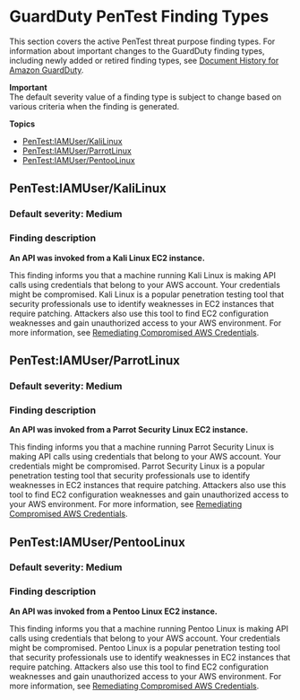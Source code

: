 # GuardDuty PenTest Finding Types<a name="guardduty_pentest"></a>

This section covers the active PenTest threat purpose finding types\. For information about important changes to the GuardDuty finding types, including newly added or retired finding types, see [Document History for Amazon GuardDuty](doc-history.md)\. 

**Important**  
The default severity value of a finding type is subject to change based on various criteria when the finding is generated\.

**Topics**
+ [PenTest:IAMUser/KaliLinux](#pentest1)
+ [PenTest:IAMUser/ParrotLinux](#pentest2)
+ [PenTest:IAMUser/PentooLinux](#pentest3)

## PenTest:IAMUser/KaliLinux<a name="pentest1"></a>

### Default severity: Medium<a name="pentest1_severity"></a>

### Finding description<a name="pentest1_description"></a>

**An API was invoked from a Kali Linux EC2 instance\.**

This finding informs you that a machine running Kali Linux is making API calls using credentials that belong to your AWS account\. Your credentials might be compromised\. Kali Linux is a popular penetration testing tool that security professionals use to identify weaknesses in EC2 instances that require patching\. Attackers also use this tool to find EC2 configuration weaknesses and gain unauthorized access to your AWS environment\. For more information, see [Remediating Compromised AWS Credentials](guardduty_remediate.md#compromised-creds)\.

## PenTest:IAMUser/ParrotLinux<a name="pentest2"></a>

### Default severity: Medium<a name="pentest2_severity"></a>

### Finding description<a name="pentest2_description"></a>

**An API was invoked from a Parrot Security Linux EC2 instance\.**

This finding informs you that a machine running Parrot Security Linux is making API calls using credentials that belong to your AWS account\. Your credentials might be compromised\. Parrot Security Linux is a popular penetration testing tool that security professionals use to identify weaknesses in EC2 instances that require patching\. Attackers also use this tool to find EC2 configuration weaknesses and gain unauthorized access to your AWS environment\. For more information, see [Remediating Compromised AWS Credentials](guardduty_remediate.md#compromised-creds)\.

## PenTest:IAMUser/PentooLinux<a name="pentest3"></a>

### Default severity: Medium<a name="pentest3_severity"></a>

### Finding description<a name="pentest3_description"></a>

**An API was invoked from a Pentoo Linux EC2 instance\.**

This finding informs you that a machine running Pentoo Linux is making API calls using credentials that belong to your AWS account\. Your credentials might be compromised\. Pentoo Linux is a popular penetration testing tool that security professionals use to identify weaknesses in EC2 instances that require patching\. Attackers also use this tool to find EC2 configuration weaknesses and gain unauthorized access to your AWS environment\. For more information, see [Remediating Compromised AWS Credentials](guardduty_remediate.md#compromised-creds)\.